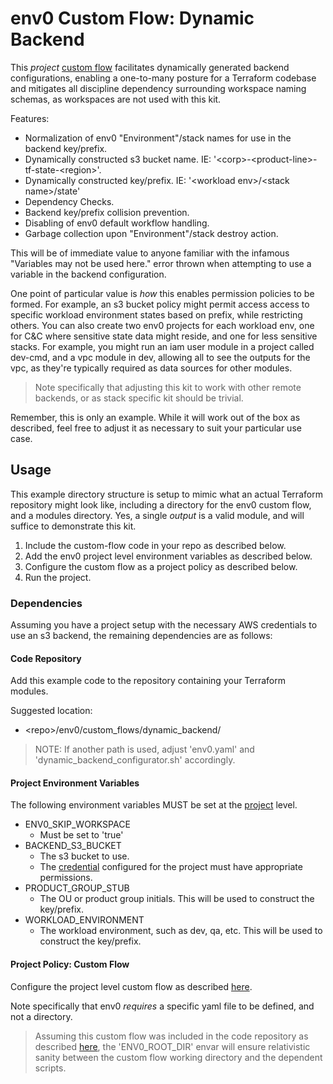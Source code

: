 # env0 Custom Flow: Dynamic Backend

This _project_ [custom flow](https://docs.env0.com/docs/custom-flows) facilitates dynamically generated backend configurations, enabling a one-to-many posture for a Terraform codebase and mitigates all discipline dependency surrounding workspace naming schemas, as workspaces are not used with this kit.

Features:

- Normalization of env0 "Environment"/stack names for use in the backend key/prefix.
- Dynamically constructed s3 bucket name. IE: '\<corp\>-\<product-line\>-tf-state-\<region\>'.
- Dynamically constructed key/prefix. IE: '\<workload env\>/\<stack name\>/state'
- Dependency Checks.
- Backend key/prefix collision prevention.
- Disabling of env0 default workflow handling.
- Garbage collection upon "Environment"/stack destroy action.

This will be of immediate value to anyone familiar with the infamous "Variables may not be used here." error thrown when attempting to use a variable in the backend configuration.

One point of particular value is _how_ this enables permission policies to be formed. For example, an s3 bucket policy might permit access access to specific workload environment states based on prefix, while restricting others. You can also create two env0 projects for each workload env, one for C&C where sensitive state data might reside, and one for less sensitive stacks. For example, you might run an iam user module in a project called dev-cmd, and a vpc module in dev, allowing all to see the outputs for the vpc, as they're typically required as data sources for other modules.

> Note specifically that adjusting this kit to work with other remote backends, or as stack specific kit should be trivial.

Remember, this is only an example. While it will work out of the box as described, feel free to adjust it as necessary to suit your particular use case.

## Usage

This example directory structure is setup to mimic what an actual Terraform repository might look like, including a directory for the env0 custom flow, and a modules directory. Yes, a single _output_ is a valid module, and will suffice to demonstrate this kit.

1. Include the custom-flow code in your repo as described below.
1. Add the env0 project level environment variables as described below.
1. Configure the custom flow as a project policy as described below.
1. Run the project.

### Dependencies

Assuming you have a project setup with the necessary AWS credentials to use an s3 backend, the remaining dependencies are as follows:

#### Code Repository

Add this example code to the repository containing your Terraform modules.

Suggested location:

- \<repo\>/env0/custom_flows/dynamic_backend/

> NOTE: If another path is used, adjust 'env0.yaml' and 'dynamic_backend_configurator.sh' accordingly.

#### Project Environment Variables

The following environment variables MUST be set at the [project](https://docs.env0.com/docs/variables#variables-and-scopes-in-env0) level.

- ENV0_SKIP_WORKSPACE
  - Must be set to 'true'
- BACKEND_S3_BUCKET
  - The s3 bucket to use.
  - The [credential](https://docs.env0.com/docs/connect-your-cloud-account) configured for the project must have appropriate permissions.
- PRODUCT_GROUP_STUB
  - The OU or product group initials. This will be used to construct the key/prefix.
- WORKLOAD_ENVIRONMENT
  - The workload environment, such as dev, qa, etc. This will be used to construct the key/prefix.

#### Project Policy: Custom Flow

Configure the project level custom flow as described [here](https://docs.env0.com/docs/project-level-custom-flow).

Note specifically that env0 _requires_ a specific yaml file to be defined, and not a directory.

> Assuming this custom flow was included in the code repository as described [here](#code-repository), the 'ENV0_ROOT_DIR' envar will ensure relativistic sanity between the custom flow working directory and the dependent scripts.
